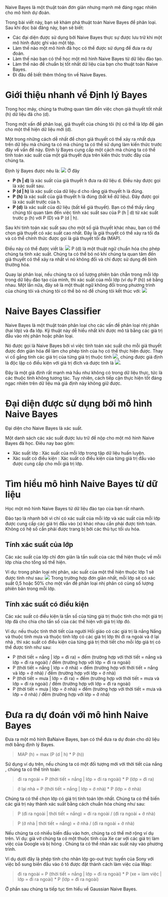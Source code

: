 Naive Bayes là một thuật toán đơn giản nhưng mạnh mẽ đáng ngạc nhiên cho mô hình dự đoán.

Trong bài viết này, bạn sẽ khám phá thuật toán Naive Bayes để phân loại. Sau khi đọc bài đăng này, bạn sẽ biết:

* Các đại diện được sử dụng bởi Naive Bayes thực sự được lưu trữ khi một mô hình được ghi vào một tệp.
* Làm thế nào một mô hình đã học có thể được sử dụng để đưa ra dự đoán.
* Làm thế nào bạn có thể học một mô hình Naive Bayes từ dữ liệu đào tạo.
* Làm thế nào để chuẩn bị tốt nhất dữ liệu của bạn cho thuật toán Naive Bayes.
* Đi đâu để biết thêm thông tin về Naive Bayes.
#   Giới thiệu nhanh về Định lý Bayes
 Trong học máy, chúng ta thường quan tâm đến việc chọn giả thuyết tốt nhất (h) dữ liệu đã cho (d).

Trong một vấn đề phân loại, giả thuyết của chúng tôi (h) có thể là lớp để gán cho một thể hiện dữ liệu mới (d).

Một trong những cách dễ nhất để chọn giả thuyết có thể xảy ra nhất dựa trên dữ liệu mà chúng ta có mà chúng ta có thể sử dụng làm kiến thức trước đây về vấn đề này. Định lý Bayes cung cấp một cách mà chúng ta có thể tính toán xác suất của một giả thuyết dựa trên kiến thức trước đây của chúng ta.

Định lý Bayes được nêu là:
![](https://images.viblo.asia/8a8c9f40-8678-4630-ba2f-1385a922d5ff.png)
Ở đây

* **P (h | d)** là xác suất của giả thuyết h đưa ra dữ liệu d. Điều này được gọi là xác suất sau.
* **P (d | h)** là xác suất của dữ liệu d cho rằng giả thuyết h là đúng.
* **P (h)** là xác suất của giả thuyết h là đúng (bất kể dữ liệu). Đây được gọi là xác suất trước của h.
* **P (d)** là xác suất của dữ liệu (bất kể giả thuyết).
Bạn có thể thấy rằng chúng tôi quan tâm đến việc tính xác suất sau của P (h | d) từ xác suất trước p (h) với P (D) và P (d | h).

Sau khi tính toán xác suất sau cho một số giả thuyết khác nhau, bạn có thể chọn giả thuyết có xác suất cao nhất. Đây là giả thuyết có thể xảy ra tối đa và có thể chính thức được gọi là giả thuyết tối đa (MAP).

Điều này có thể được viết là:
![](https://images.viblo.asia/ce64cf5b-9cbb-485f-ba2b-e2a51747aba6.png)
P (d) là một thuật ngữ chuẩn hóa cho phép chúng ta tính xác suất. Chúng ta có thể bỏ nó khi chúng ta quan tâm đến giả thuyết có thể xảy ra nhất vì nó không đổi và chỉ được sử dụng để bình thường hóa.

Quay lại phân loại, nếu chúng ta có số lượng phiên bản chẵn trong mỗi lớp trong dữ liệu đào tạo của mình, thì xác suất của mỗi lớp (ví dụ P (h)) sẽ bằng nhau. Một lần nữa, đây sẽ là một thuật ngữ không đổi trong phương trình của chúng tôi và chúng tôi có thể bỏ nó để chúng tôi kết thúc với:
![](https://images.viblo.asia/25b502db-b706-46dd-abb9-4530dd83d919.png)
# Naive Bayes Classifier
Naive Bayes là một thuật toán phân loại cho các vấn đề phân loại nhị phân (hai lớp) và đa lớp. Kỹ thuật này dễ hiểu nhất khi được mô tả bằng các giá trị đầu vào nhị phân hoặc phân loại.

Nó được gọi là Naive Bayes bởi vì việc tính toán xác suất cho mỗi giả thuyết được đơn giản hóa để làm cho phép tính của họ có thể thực hiện được. Thay vì cố gắng tính các giá trị của từng giá trị thuộc tính ![](https://images.viblo.asia/b31bd60e-32bc-446a-b69e-f7b337a5a2e6.png), chúng được giả định là độc lập có điều kiện với giá trị đích và được tính là ![](https://images.viblo.asia/8b13b617-0220-4cd8-b3c0-b8aafb47a7b3.png).

Đây là một giả định rất mạnh mà hầu như không có trong dữ liệu thực, tức là các thuộc tính không tương tác. Tuy nhiên, cách tiếp cận thực hiện tốt đáng ngạc nhiên trên dữ liệu mà giả định này không giữ được.

# Đại diện được sử dụng bởi mô hình Naive Bayes
Đại diện cho Naive Bayes là xác suất.

Một danh sách các xác suất được lưu trữ để nộp cho một mô hình Naive Bayes đã học. Điêu nay bao gôm:

* Xác suất lớp : Xác suất của mỗi lớp trong tập dữ liệu huấn luyện.
* Xác suất có điều kiện : Xác suất có điều kiện của từng giá trị đầu vào được cung cấp cho mỗi giá trị lớp.
# Tìm hiểu mô hình Naive Bayes từ dữ liệu
Học một mô hình Naive Bayes từ dữ liệu đào tạo của bạn rất nhanh.

Đào tạo là nhanh bởi vì chỉ có xác suất của mỗi lớp và xác suất của mỗi lớp được cung cấp các giá trị đầu vào (x) khác nhau cần phải được tính toán. Không có hệ số cần phải được trang bị bởi các thủ tục tối ưu hóa.

## Tính xác suất của lớp
Các xác suất của lớp chỉ đơn giản là tần suất của các thể hiện thuộc về mỗi lớp chia cho tổng số thể hiện.

Ví dụ: trong phân loại nhị phân, xác suất của một thể hiện thuộc lớp 1 sẽ được tính như sau:
![](https://images.viblo.asia/6a12cab0-d6ad-4e60-bd04-63584cb3c269.png)
Trong trường hợp đơn giản nhất, mỗi lớp sẽ có xác suất 0,5 hoặc 50% cho một vấn đề phân loại nhị phân có cùng số lượng phiên bản trong mỗi lớp.

## Tính xác suất có điều kiện
Các xác suất có điều kiện là tần số của từng giá trị thuộc tính cho một giá trị lớp đã cho chia cho tần số của các thể hiện với giá trị lớp đó.

Ví dụ: nếu thuộc tính thời tiết của người Hồi giáo có các giá trị là nắng Nắng và thuộc tính mưa và thuộc tính lớp có các giá trị lớp thì đi ra ngoài và ở lại nhà , thì xác suất có điều kiện của từng giá trị thời tiết cho mỗi lớp giá trị có thể được tính như sau:

* P (thời tiết = nắng | lớp = đi ra) = đếm (trường hợp với thời tiết = nắng và lớp = đi ra ngoài) / đếm (trường hợp với lớp = đi ra ngoài)
* P (thời tiết = nắng | lớp = ở nhà) = đếm (trường hợp với thời tiết = nắng và lớp = ở nhà) / đếm (trường hợp với lớp = ở nhà)
* P (thời tiết = mưa | lớp = đi ra) = đếm (trường hợp với thời tiết = mưa và lớp = đi ra ngoài) / đếm (trường hợp với lớp = đi ra ngoài)
* P (thời tiết = mưa | lớp = ở nhà) = đếm (trường hợp với thời tiết = mưa và lớp = ở nhà) / đếm (trường hợp với lớp = ở nhà)
# Đưa ra dự đoán với mô hình Naive Bayes
Đưa ra một mô hình BaNaive Bayes, bạn có thể đưa ra dự đoán cho dữ liệu mới bằng định lý Bayes.

> MAP (h) = max (P (d | h) * P (h))

Sử dụng ví dụ trên, nếu chúng ta có một đối tượng mới với thời tiết của nắng , chúng ta có thể tính toán:

> đi ra ngoài = P (thời tiết = nắng | lớp = đi ra ngoài) * P (lớp = đi ra) 

> ở lại nhà = P (thời tiết = nắng | lớp = ở nhà) * P (lớp = ở nhà)

Chúng ta có thể chọn lớp có giá trị tính toán lớn nhất. Chúng ta có thể biến các giá trị này thành xác suất bằng cách chuẩn hóa chúng như sau:

> P (đi ra ngoài | thời tiết = nắng) = đi ra ngoài / (đi ra ngoài + ở nhà) 

> P (ở nhà | thời tiết = nắng) = ở nhà / (đi ra ngoài + ở nhà)

Nếu chúng ta có nhiều biến đầu vào hơn, chúng ta có thể mở rộng ví dụ trên. Ví dụ: giả vờ chúng ta có một thuộc tính của Xe car với các giá trị làm việc của Google và bị hỏng . Chúng ta có thể nhân xác suất này vào phương trình.

Ví dụ dưới đây là phép tính cho nhãn lớp go-out trực tuyến của Sony với việc bổ sung biến đầu vào ô tô được đặt thành cách làm việc của Wap:

> đi ra ngoài = P (thời tiết = nắng | lớp = đi ra ngoài) * P (xe = làm việc | lớp = đi ra ngoài) * P (lớp = đi ra ngoài)

Ở phần sau chúng ta tiếp tục tìm hiểu về Gaussian Naive Bayes.